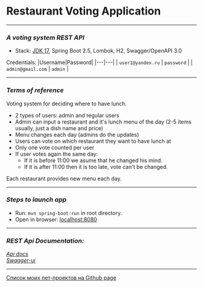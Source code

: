 # Restaurant Voting Application

---
### _A voting system REST API_
- Stack: [JDK 17](http://jdk.java.net/17/), Spring Boot 2.5, Lombok, H2, Swagger/OpenAPI 3.0 <br>

Credentials:
|Username|Password|
|---|---|
| `user1@yandex.ru` | `password` |
| `admin@gmail.com` | `admin` |

---
### _Terms of reference_
Voting system for deciding where to have lunch.

* 2 types of users: admin and regular users
* Admin can input a restaurant and it's lunch menu of the day (2-5 items usually, just a dish name and price)
* Menu changes each day (admins do the updates)
* Users can vote on which restaurant they want to have lunch at
* Only one vote counted per user
* If user votes again the same day:
    - If it is before 11:00 we asume that he changed his mind.
    - If it is after 11:00 then it is too late, vote can't be changed.

Each restaurant provides new menu each day.

-------------------------------------------------------------
### _Steps to launch app_
- Run: `mvn spring-boot:run` in root directory.
- Open in browser: [localhost:8080](http://localhost:8080)<br>
-----------------------------------------------------

### _REST Api Documentation:_<br>
[_Api docs_](http://localhost:8080/v3/api-docs) <br>
[_Swagger-ui_](http://localhost:8080/swagger-ui.html) <br>

---
[Список моих пет-проектов на Github page](https://kvostok.github.io/my-pet-projects/)
